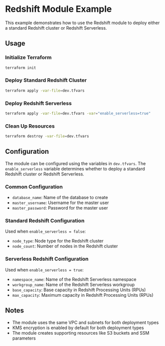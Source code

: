 # Redshift Module Example

This example demonstrates how to use the Redshift module to deploy either a standard Redshift cluster or Redshift Serverless.

## Usage

### Initialize Terraform

```bash
terraform init
```

### Deploy Standard Redshift Cluster

```bash
terraform apply -var-file=dev.tfvars
```

### Deploy Redshift Serverless

```bash
terraform apply -var-file=dev.tfvars -var="enable_serverless=true"
```

### Clean Up Resources

```bash
terraform destroy -var-file=dev.tfvars
```

## Configuration

The module can be configured using the variables in `dev.tfvars`. The `enable_serverless` variable determines whether to deploy a standard Redshift cluster or Redshift Serverless.

### Common Configuration

- `database_name`: Name of the database to create
- `master_username`: Username for the master user
- `master_password`: Password for the master user

### Standard Redshift Configuration

Used when `enable_serverless = false`:

- `node_type`: Node type for the Redshift cluster
- `node_count`: Number of nodes in the Redshift cluster

### Serverless Redshift Configuration

Used when `enable_serverless = true`:

- `namespace_name`: Name of the Redshift Serverless namespace
- `workgroup_name`: Name of the Redshift Serverless workgroup
- `base_capacity`: Base capacity in Redshift Processing Units (RPUs)
- `max_capacity`: Maximum capacity in Redshift Processing Units (RPUs)

## Notes

- The module uses the same VPC and subnets for both deployment types
- KMS encryption is enabled by default for both deployment types
- The module creates supporting resources like S3 buckets and SSM parameters

